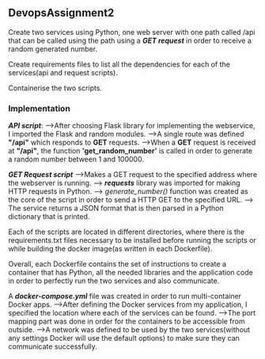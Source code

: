 ## DevopsAssignment2

Create two services using Python, one web server with one path called /api that can be called using the path using a ***GET request*** in order to receive a random generated number.

Create requirements files to list all the dependencies for each of the services(api and request scripts).

Containerise the two scripts.

### Implementation
**_API script_**: 
-->After choosing Flask library for implementing the webservice,
I imported the Flask and random modules.
-->A single route was defined **"/api"** which responds to **GET** requests.
-->When a **GET** request is received at **"/api"**, the function **'get_random_number'** is called
in order to generate a random number between 1 and 100000.

**_GET Request script_**
-->Makes a GET request to the specified address where the webserver is running.
--> **_requests_** library was imported for making HTTP requests in Python.
--> _generate_number()_ function was created as the core of the script in order to send a HTTP GET to the specified URL.
--> The service returns a JSON format that is then parsed in a Python dictionary that is printed.

Each of the scripts are located in different directories, where there is the requirements.txt files necessary to be installed before running the scripts or while building the docker image(as written in each Dockerfile).

Overall, each Dockerfile contains the set of instructions to create a container that has Python, all the needed libraries and the application code in order to perfectly run the two services and also communicate.

A _**docker-compose.yml**_ file was created in order to run multi-container Docker apps.
-->After defining the Docker services from my application, I specified the location where each of the services can be found.
-->The port mapping part was done in order for the containers to be accessible from outside.
-->A network was defined to be used by the two services(without any settings Docker will use the default options) to make sure they can communicate successfully.
